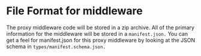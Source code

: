 # File Format for middleware

The proxy middleware code will be stored in a zip archive. All of the primary information for the middleware will be stored in a `manifest.json.` You can get a feel for manifest.json for this proxy middleware by looking at the JSON schema in `types/manifest.schema.json.`